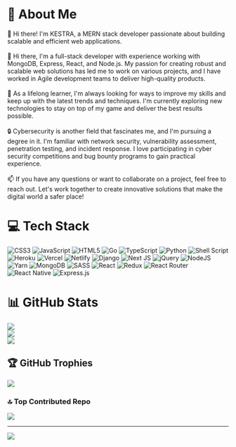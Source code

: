 # 💫 About Me

👋 Hi there! I'm KESTRA, a MERN stack developer passionate about building scalable and efficient web applications.<br><br>🚀 Hi there, I'm a full-stack developer with experience working with MongoDB, Express, React, and Node.js. My passion for creating robust and scalable web solutions has led me to work on various projects, and I have worked in Agile development teams to deliver high-quality products.<br><br>🌱 As a lifelong learner, I'm always looking for ways to improve my skills and keep up with the latest trends and techniques. I'm currently exploring new technologies to stay on top of my game and deliver the best results possible.<br><br>🔒 Cybersecurity is another field that fascinates me, and I'm pursuing a degree in it. I'm familiar with network security, vulnerability assessment, penetration testing, and incident response. I love participating in cyber security competitions and bug bounty programs to gain practical experience.<br><br>📫 If you have any questions or want to collaborate on a project, feel free to reach out. Let's work together to create innovative solutions that make the digital world a safer place!

# 💻 Tech Stack

![CSS3](https://img.shields.io/badge/css3-%231572B6.svg?style=for-the-badge&logo=css3&logoColor=white) ![JavaScript](https://img.shields.io/badge/javascript-%23323330.svg?style=for-the-badge&logo=javascript&logoColor=%23F7DF1E) ![HTML5](https://img.shields.io/badge/html5-%23E34F26.svg?style=for-the-badge&logo=html5&logoColor=white) ![Go](https://img.shields.io/badge/go-%2300ADD8.svg?style=for-the-badge&logo=go&logoColor=white) ![TypeScript](https://img.shields.io/badge/typescript-%23007ACC.svg?style=for-the-badge&logo=typescript&logoColor=white) ![Python](https://img.shields.io/badge/python-3670A0?style=for-the-badge&logo=python&logoColor=ffdd54) ![Shell Script](https://img.shields.io/badge/shell_script-%23121011.svg?style=for-the-badge&logo=gnu-bash&logoColor=white) ![Heroku](https://img.shields.io/badge/heroku-%23430098.svg?style=for-the-badge&logo=heroku&logoColor=white) ![Vercel](https://img.shields.io/badge/vercel-%23000000.svg?style=for-the-badge&logo=vercel&logoColor=white) ![Netlify](https://img.shields.io/badge/netlify-%23000000.svg?style=for-the-badge&logo=netlify&logoColor=#00C7B7) ![Django](https://img.shields.io/badge/django-%23092E20.svg?style=for-the-badge&logo=django&logoColor=white) ![Next JS](https://img.shields.io/badge/Next-black?style=for-the-badge&logo=next.js&logoColor=white) ![jQuery](https://img.shields.io/badge/jquery-%230769AD.svg?style=for-the-badge&logo=jquery&logoColor=white) ![NodeJS](https://img.shields.io/badge/node.js-6DA55F?style=for-the-badge&logo=node.js&logoColor=white) ![Yarn](https://img.shields.io/badge/yarn-%232C8EBB.svg?style=for-the-badge&logo=yarn&logoColor=white) ![MongoDB](https://img.shields.io/badge/MongoDB-%234ea94b.svg?style=for-the-badge&logo=mongodb&logoColor=white) ![SASS](https://img.shields.io/badge/SASS-hotpink.svg?style=for-the-badge&logo=SASS&logoColor=white) ![React](https://img.shields.io/badge/react-%2320232a.svg?style=for-the-badge&logo=react&logoColor=%2361DAFB) ![Redux](https://img.shields.io/badge/redux-%23593d88.svg?style=for-the-badge&logo=redux&logoColor=white) ![React Router](https://img.shields.io/badge/React_Router-CA4245?style=for-the-badge&logo=react-router&logoColor=white) ![React Native](https://img.shields.io/badge/react_native-%2320232a.svg?style=for-the-badge&logo=react&logoColor=%2361DAFB) ![Express.js](https://img.shields.io/badge/express.js-%23404d59.svg?style=for-the-badge&logo=express&logoColor=%2361DAFB)

# 📊 GitHub Stats

![](https://github-readme-stats.vercel.app/api?username=KES-TRA&theme=dark&hide_border=false&include_all_commits=false&count_private=false)<br/>
![](https://github-readme-streak-stats.herokuapp.com/?user=KES-TRA&theme=dark&hide_border=false)<br/>
![](https://github-readme-stats.vercel.app/api/top-langs/?username=KES-TRA&theme=dark&hide_border=false&include_all_commits=false&count_private=false&layout=compact)

## 🏆 GitHub Trophies

![](https://github-profile-trophy.vercel.app/?username=KES-TRA&theme=radical&no-frame=true&no-bg=false&margin-w=4)

### 🔝 Top Contributed Repo

![](https://github-contributor-stats.vercel.app/api?username=KES-TRA&limit=5&theme=dark&combine_all_yearly_contributions=true)

---
[![](https://visitcount.itsvg.in/api?id=KES-TRA&icon=0&color=0)](https://visitcount.itsvg.in)

<!-- Proudly created with GPRM ( https://gprm.itsvg.in ) -->